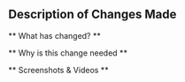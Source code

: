 ## Description of Changes Made ##

** What has changed? **

** Why is this change needed **

** Screenshots & Videos **

<!-- Upload screenshots here

<table>
	<tr>
		<td>Screenshot 1</td>
		<td>Screenshot 2</td>
		<td>Screenshot 3</td>
	</tr>
	<tr>
		<td><img src="screenshotUrlHere.png" width=270 height=480></td>
		<td><img src="screenshotUrlHere.png" width=270 height=480></td>
		<td><img src="screenshotUrlHere.png" width=270 height=480></td>
	</tr>
</table>

-->



                             
                             
                             
                             
                             
